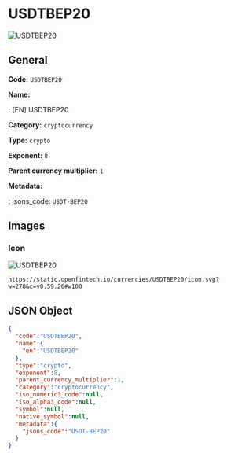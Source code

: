 
# USDTBEP20 
![USDTBEP20](https://static.openfintech.io/currencies/USDTBEP20/icon.svg?w=278&c=v0.59.26#w100)  

## General 
 
**Code:** `USDTBEP20` 
 
**Name:** 
 
:	[EN] USDTBEP20 
 
**Category:** `cryptocurrency` 
 
**Type:** `crypto` 
 
**Exponent:** `8` 
 
**Parent currency multiplier:** `1` 
 
**Metadata:** 
 
:	jsons_code: `USDT-BEP20` 
 

## Images 

### Icon 
 
![USDTBEP20](https://static.openfintech.io/currencies/USDTBEP20/icon.svg?w=278&c=v0.59.26#w100)  

```
https://static.openfintech.io/currencies/USDTBEP20/icon.svg?w=278&c=v0.59.26#w100
```  

## JSON Object 

```json
{
  "code":"USDTBEP20",
  "name":{
    "en":"USDTBEP20"
  },
  "type":"crypto",
  "exponent":8,
  "parent_currency_multiplier":1,
  "category":"cryptocurrency",
  "iso_numeric3_code":null,
  "iso_alpha3_code":null,
  "symbol":null,
  "native_symbol":null,
  "metadata":{
    "jsons_code":"USDT-BEP20"
  }
}
```  
